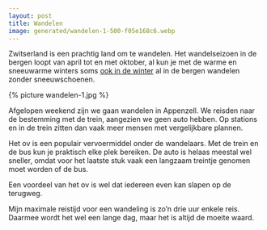 ```yaml
---
layout: post
title: Wandelen
image: generated/wandelen-1-500-f05e168c6.webp
---
```


Zwitserland is een prachtig land om te wandelen. Het wandelseizoen in de bergen loopt van april tot en met oktober, al kun je met de warme en sneeuwarme winters soms [ook in de winter](https://roaldin.ch/winterwandeling) al in de bergen wandelen zonder sneeuwschoenen.

{% picture wandelen-1.jpg %}

Afgelopen weekend zijn we gaan wandelen in Appenzell. We reisden naar de bestemming met de trein, aangezien we geen auto hebben. Op stations en in de trein zitten dan vaak meer mensen met vergelijkbare plannen.

Het ov is een populair vervoermiddel onder de wandelaars. Met de trein en de bus kun je praktisch elke plek bereiken. De auto is helaas meestal wel sneller, omdat voor het laatste stuk vaak een langzaam treintje genomen moet worden of de bus.

Een voordeel van het ov is wel dat iedereen even kan slapen op de terugweg.

Mijn maximale reistijd voor een wandeling is zo’n drie uur enkele reis. Daarmee wordt het wel een lange dag, maar het is altijd de moeite waard.
